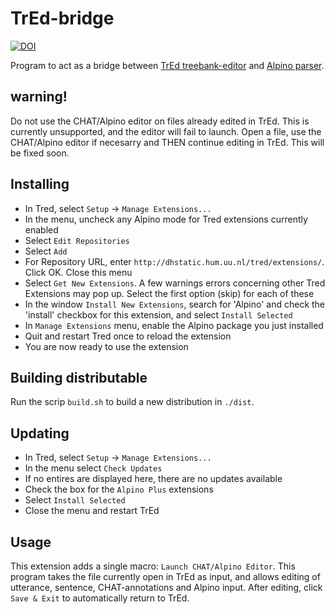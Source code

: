 # TrEd-bridge
[![DOI](https://zenodo.org/badge/150578265.svg)](https://zenodo.org/doi/10.5281/zenodo.10604322)

Program to act as a bridge between [TrEd treebank-editor](https://ufal.mff.cuni.cz/tred/) and [Alpino parser](https://www.let.rug.nl/vannoord/alp/Alpino/). 

## warning!
Do not use the CHAT/Alpino editor on files already edited in TrEd. This is currently unsupported, and the editor will fail to launch. Open a file, use the CHAT/Alpino editor if necesarry and THEN continue editing in TrEd. This will be fixed soon.

## Installing
- In Tred, select `Setup` -> `Manage Extensions...`  
- In the menu, uncheck any Alpino mode for Tred extensions currently enabled  
- Select `Edit Repositories`  
- Select `Add`  
- For Repository URL, enter `http://dhstatic.hum.uu.nl/tred/extensions/`. Click OK. Close this menu  
- Select `Get New Extensions`. A few warnings errors concerning other Tred Extensions may pop up. Select the first option (skip) for each of these  
- In the window `Install New Extensions`, search for 'Alpino' and check the 'install' checkbox for this extension, and select `Install Selected`  
- In `Manage Extensions` menu, enable the Alpino package you just installed  
- Quit and restart Tred once to reload the extension  
- You are now ready to use the extension

## Building distributable
Run the scrip `build.sh` to build a new distribution in `./dist`.

## Updating
- In Tred, select `Setup` -> `Manage Extensions...`  
- In the menu select `Check Updates`  
- If no entires are displayed here, there are no updates available 
- Check the box for the `Alpino Plus` extensions  
- Select `Install Selected`  
- Close the menu and restart TrEd

## Usage 
This extension adds a single macro: `Launch CHAT/Alpino Editor`. This program takes the file currently open in TrEd as input, and allows editing of utterance, sentence, CHAT-annotations and Alpino input. After editing, click `Save & Exit` to automatically return to TrEd. 
